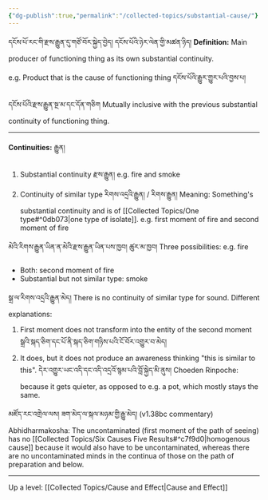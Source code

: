 ```yaml
---
{"dg-publish":true,"permalink":"/collected-topics/substantial-cause/"}
---
```


དངོས་པོ་རང་གི་རྫས་རྒྱུན་དུ་གཙོ་བོར་སྐྱེད་བྱེད། དངོས་པོའི་ཉེར་ལེན་གྱི་མཚན་ཉིད།
**Definition:** Main producer of functioning thing as its own substantial continuity. 

e.g. Product that is the cause of functioning thing དངོས་པོའི་རྒྱུར་གྱུར་པའི་བྱས་པ།

དངོས་པོའི་རྫས་རྒྱུན་སྔ་མ་དང་དོན་གཅིག
Mutually inclusive with the previous substantial continuity of functioning thing.

---
**Continuities:** རྒྱུན།
1. Substantial continuity རྫས་རྒྱུན།
   e.g. fire and smoke
2. Continuity of similar type རིགས་འདྲའི་རྒྱུན། / རིགས་རྒྱུན།
   Meaning: Something's substantial continuity and is of [[Collected Topics/One type#^0db073\|one type of isolate]].
   e.g. first moment of fire and second moment of fire

མེའི་རིགས་རྒྱུན་ཡིན་ན་མེའི་རྫས་རྒྱུན་ཡིན་པས་ཁྱབ། ཚུར་མ་ཁྱབ།
Three possibilities: e.g. fire
- Both: second moment of fire
- Substantial but not similar type: smoke

སྒྲ་ལ་རིགས་འདྲའི་རྒྱུན་མེད།
There is no continuity of similar type for sound. Different explanations:
1. First moment does not transform into the entity of the second moment 
   སྒྲའི་སྐད་ཅིག་དང་པོ་ནི་སྐད་ཅིག་གཉིས་པའི་ངོ་བོར་འགྱུར་བ་མེད།
2. It does, but it does not produce an awareness thinking "this is similar to this".
   དེར་འགྱུར་ཡང་འདི་དང་འདི་འདྲའོ་སྙམ་པའི་བློ་སྐྱེད་མི་ནུས།
   Choeden Rinpoche: because it gets quieter, as opposed to e.g. a pot, which mostly stays the same.

མཛོད་རང་འགྲེལ་ལས། ཟག་མེད་ལ་སྐལ་མཉམ་གྱི་རྒྱུ་མེད། (v1.38bc commentary)
Abhidharmakosha: The uncontaminated (first moment of the path of seeing) has no [[Collected Topics/Six Causes Five Results#^c7f9d0\|homogenous cause]] because it would also have to be uncontaminated, whereas there are no uncontaminated minds in the continua of those on the path of preparation and below.

---
Up a level: [[Collected Topics/Cause and Effect\|Cause and Effect]]